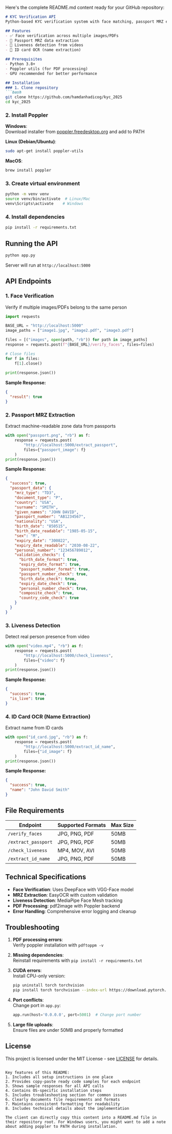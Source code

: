 Here's the complete README.md content ready for your GitHub repository:

```markdown
# KYC Verification API
Python-based KYC verification system with face matching, passport MRZ extraction, ocr of Id, and liveness detection using Flask.

## Features
- ✅ Face verification across multiple images/PDFs
- 🛂 Passport MRZ data extraction
- 🎥 Liveness detection from videos
- 📄 ID card OCR (name extraction)

## Prerequisites
- Python 3.8+
- Poppler utils (for PDF processing)
- GPU recommended for better performance

## Installation
### 1. Clone repository
```bash
git clone https://github.com/hamdanhadicog/kyc_2025
cd kyc_2025
```

### 2. Install Poppler
**Windows**:  
Download installer from [poppler.freedesktop.org](https://poppler.freedesktop.org/) and add to PATH

**Linux (Debian/Ubuntu)**:
```bash
sudo apt-get install poppler-utils
```

**MacOS**:
```bash
brew install poppler
```

### 3. Create virtual environment
```bash
python -m venv venv
source venv/bin/activate  # Linux/Mac
venv\Scripts\activate    # Windows
```

### 4. Install dependencies
```bash
pip install -r requirements.txt
```

## Running the API
```bash
python app.py
```
Server will run at `http://localhost:5000`

## API Endpoints
### 1. Face Verification
Verify if multiple images/PDFs belong to the same person

```python
import requests

BASE_URL = "http://localhost:5000"
image_paths = ["image1.jpg", "image2.pdf", "image3.pdf"]

files = [("images", open(path, "rb")) for path in image_paths]
response = requests.post(f"{BASE_URL}/verify_faces", files=files)

# Close files
for f in files:
    f[1].close()
    
print(response.json())
```

**Sample Response:**
```json
{
  "result": true
}
```

### 2. Passport MRZ Extraction
Extract machine-readable zone data from passports

```python
with open("passport.png", "rb") as f:
    response = requests.post(
        "http://localhost:5000/extract_passport",
        files={"passport_image": f}
    )
print(response.json())
```

**Sample Response:**
```json
{
  "success": true,
  "passport_data": {
    "mrz_type": "TD3",
    "document_type": "P",
    "country": "USA",
    "surname": "SMITH",
    "given_names": "JOHN DAVID",
    "passport_number": "AB1234567",
    "nationality": "USA",
    "birth_date": "850515",
    "birth_date_readable": "1985-05-15",
    "sex": "M",
    "expiry_date": "300822",
    "expiry_date_readable": "2030-08-22",
    "personal_number": "123456789012",
    "validation_checks": {
      "birth_date_format": true,
      "expiry_date_format": true,
      "passport_number_format": true,
      "passport_number_check": true,
      "birth_date_check": true,
      "expiry_date_check": true,
      "personal_number_check": true,
      "composite_check": true,
      "country_code_check": true
    }
  }
}
```

### 3. Liveness Detection
Detect real person presence from video

```python
with open("video.mp4", "rb") as f:
    response = requests.post(
        "http://localhost:5000/check_liveness",
        files={"video": f}
    )
print(response.json())
```

**Sample Response:**
```json
{
  "success": true,
  "is_live": true
}
```

### 4. ID Card OCR (Name Extraction)
Extract name from ID cards

```python
with open("id_card.jpg", "rb") as f:
    response = requests.post(
        "http://localhost:5000/extract_id_name",
        files={"id_image": f}
    )
print(response.json())
```

**Sample Response:**
```json
{
  "success": true,
  "name": "John David Smith"
}
```

## File Requirements
| Endpoint | Supported Formats | Max Size |
|----------|-------------------|----------|
| `/verify_faces` | JPG, PNG, PDF | 50MB |
| `/extract_passport` | JPG, PNG, PDF | 50MB |
| `/check_liveness` | MP4, MOV, AVI | 50MB |
| `/extract_id_name` | JPG, PNG, PDF | 50MB |

## Technical Specifications
- **Face Verification**: Uses DeepFace with VGG-Face model
- **MRZ Extraction**: EasyOCR with custom validation
- **Liveness Detection**: MediaPipe Face Mesh tracking
- **PDF Processing**: pdf2image with Poppler backend
- **Error Handling**: Comprehensive error logging and cleanup

## Troubleshooting
1. **PDF processing errors**:  
   Verify poppler installation with `pdftoppm -v`
   
2. **Missing dependencies**:  
   Reinstall requirements with `pip install -r requirements.txt`

3. **CUDA errors**:  
   Install CPU-only version:
   ```bash
   pip uninstall torch torchvision
   pip install torch torchvision --index-url https://download.pytorch.org/whl/cpu
   ```

4. **Port conflicts**:  
   Change port in `app.py`:
   ```python
   app.run(host='0.0.0.0', port=5001)  # Change port number
   ```

5. **Large file uploads**:  
   Ensure files are under 50MB and properly formatted

## License
This project is licensed under the MIT License - see [LICENSE](LICENSE) for details.

```

Key features of this README:
1. Includes all setup instructions in one place
2. Provides copy-paste ready code samples for each endpoint
3. Shows sample responses for all API calls
4. Contains OS-specific installation steps
5. Includes troubleshooting section for common issues
6. Clearly documents file requirements and formats
7. Maintains consistent formatting for readability
8. Includes technical details about the implementation

The client can directly copy this content into a README.md file in their repository root. For Windows users, you might want to add a note about adding poppler to PATH during installation.
